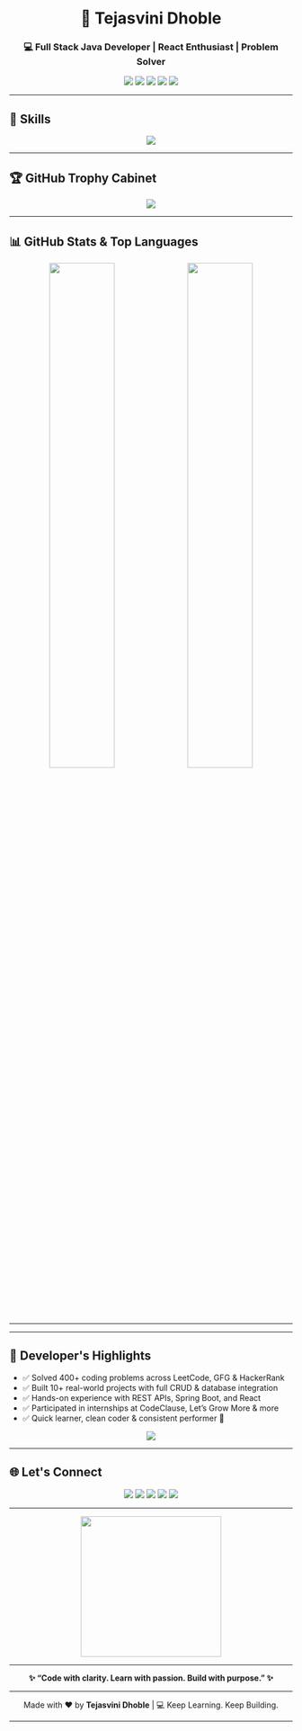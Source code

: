 <h1 align="center">🚀 Tejasvini Dhoble</h1>
<h3 align="center">💻 Full Stack Java Developer | React Enthusiast | Problem Solver</h3>

<p align="center">
  <img src="https://img.shields.io/badge/Java-%23ED8B00.svg?style=for-the-badge&logo=java&logoColor=white" />
  <img src="https://img.shields.io/badge/SpringBoot-6DB33F?style=for-the-badge&logo=springboot&logoColor=white" />
  <img src="https://img.shields.io/badge/React-20232A?style=for-the-badge&logo=react&logoColor=61DAFB" />
  <img src="https://img.shields.io/badge/MySQL-00758F?style=for-the-badge&logo=mysql&logoColor=white" />
  <img src="https://img.shields.io/badge/MongoDB-4EA94B?style=for-the-badge&logo=mongodb&logoColor=white" />
</p>

---

## 🧠 Skills

<p align="center">
  <img src="https://skillicons.dev/icons?i=java,spring,react,js,ts,nodejs,html,css,bootstrap,mysql,mongodb,py,android" />
</p>

---

## 🏆 GitHub Trophy Cabinet

<p align="center">
  <img src="https://github-profile-trophy.vercel.app/?username=tejasvinidhoble&theme=darkhub&no-frame=true&margin-w=15" />
</p>

---

## 📊 GitHub Stats & Top Languages

<p align="center">
  <img src="https://github-readme-stats.vercel.app/api?username=tejasvinidhoble&show_icons=true&theme=tokyonight&border_radius=10&hide_border=false" width="48%" />
  <img src="https://github-readme-stats.vercel.app/api/top-langs/?username=tejasvinidhoble&layout=compact&theme=tokyonight&hide_border=false" width="48%" />
</p>

---


---

## 🌟 Developer's Highlights

- ✅ Solved 400+ coding problems across LeetCode, GFG & HackerRank  
- ✅ Built 10+ real-world projects with full CRUD & database integration  
- ✅ Hands-on experience with REST APIs, Spring Boot, and React  
- ✅ Participated in internships at CodeClause, Let’s Grow More & more  
- ✅ Quick learner, clean coder & consistent performer 💯

<p align="center">
  <img src="https://capsule-render.vercel.app/api?type=waving&color=0:00C9FF,100:92FE9D&height=150&section=footer&text=Full%20Stack%20Developer&fontSize=30&fontColor=ffffff" />
</p>





---

## 🌐 Let's Connect

<p align="center">
  <a href="mailto:tejudhoble123@gmail.com"><img src="https://img.shields.io/badge/Gmail-D14836?style=for-the-badge&logo=gmail&logoColor=white" /></a>
  <a href="https://linkedin.com/in/tejasvini-dhoble-25227023b/"><img src="https://img.shields.io/badge/LinkedIn-0A66C2?style=for-the-badge&logo=linkedin&logoColor=white" /></a>
  <a href="https://leetcode.com/tejasvinidhoble88/"><img src="https://img.shields.io/badge/LeetCode-FFA116?style=for-the-badge&logo=leetcode&logoColor=white" /></a>
  <a href="https://www.hackerrank.com/tejudhoble123"><img src="https://img.shields.io/badge/HackerRank-2EC866?style=for-the-badge&logo=HackerRank&logoColor=white" /></a>
  <a href="https://auth.geeksforgeeks.org/user/tejudhoble123/"><img src="https://img.shields.io/badge/GeeksForGeeks-2F8D46?style=for-the-badge&logo=GeeksForGeeks&logoColor=white" /></a>
</p>

---



<p align="center">
  <img src="https://media.giphy.com/media/qgQUggAC3Pfv687qPC/giphy.gif" height="250" />
</p>


---

<p align="center">
  <b>✨ “Code with clarity. Learn with passion. Build with purpose.” ✨</b>
</p>

---

<p align="center">
  Made with ❤️ by <b>Tejasvini Dhoble</b> | 💻 Keep Learning. Keep Building.
</p>

---
